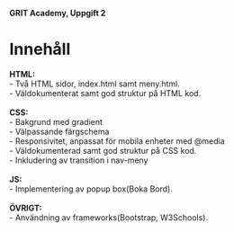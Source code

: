 <b>GRIT Academy, Uppgift 2</b>

<h1>Innehåll</h1>
<p>
  <b>HTML:</b><br>
    - Två HTML sidor, index.html samt meny.html.<br>
    - Väldokumenterat samt god struktur på HTML kod.<br>
  <br>
  <b>CSS:</b><br>
    - Bakgrund med gradient<br>
    - Välpassande färgschema<br>
    - Responsivitet, anpassat för mobila enheter med @media<br>
    - Väldokumenterad samt god struktur på CSS kod.<br>
    - Inkludering av transition i nav-meny<br>
  <br>
  <b>JS:</b><br>
    - Implementering av popup box(Boka Bord).<br>
  <br>
  <b>ÖVRIGT:</b><br>
    - Användning av frameworks(Bootstrap, W3Schools).<br>
  <br>
</p>
